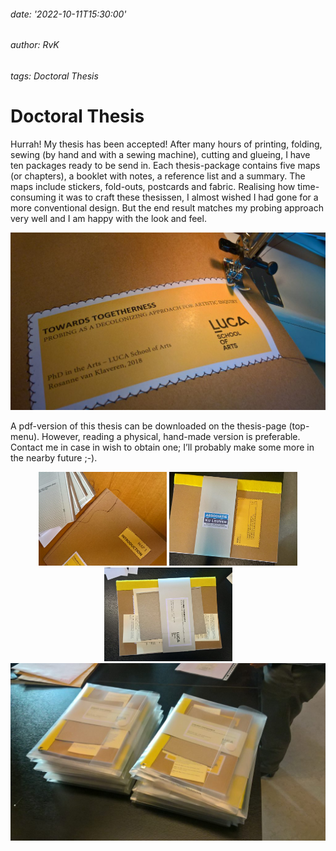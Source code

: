 ###### date: '2022-10-11T15:30:00'
###### author: RvK
###### tags: Doctoral Thesis

# Doctoral Thesis

Hurrah! My thesis has been accepted! After many hours of printing, folding, sewing (by hand and with a sewing machine), cutting and glueing, I have ten packages ready to be send in. Each thesis-package contains five maps (or chapters), a booklet with notes, a reference list and a summary. The maps include stickers, fold-outs, postcards and fabric. Realising how time-consuming it was to craft these thesissen, I almost wished I had gone for a more conventional design. But the end result matches my probing approach very well and I am happy with the look and feel.

<div align="center">
  <img src="assets/images/Thesis01.jpg"/>
</div>

A pdf-version of this thesis can be downloaded on the thesis-page (top-menu). However, reading a physical, hand-made version is preferable. Contact me in case in wish to obtain one; I’ll probably make some more in the nearby future ;-).

<div align="center">
  <img style="width:205px;height:150px;object-fit:cover" src="assets/images/Thesis02.jpg"/>
  <img style="width:205px;height:150px;object-fit:cover" src="assets/images/Thesis03.jpg"/>
  <img style="width:205px;height:150px;object-fit:cover" src="assets/images/Thesis04.jpg"/>
</div>

<div align="center">
  <img src="assets/images/Thesis05.jpg"/>
</div>

<br>
<br>
<br>
